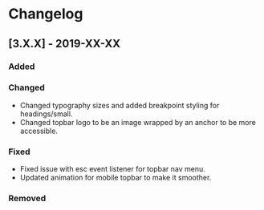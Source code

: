 # Changelog

## [3.X.X] - 2019-XX-XX

### Added

### Changed

- Changed typography sizes and added breakpoint styling for headings/small.
- Changed topbar logo to be an image wrapped by an anchor to be more accessible.

### Fixed

- Fixed issue with esc event listener for topbar nav menu.
- Updated animation for mobile topbar to make it smoother.

### Removed
